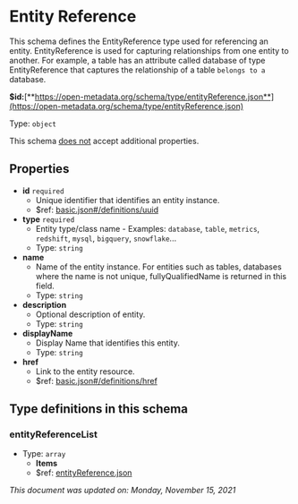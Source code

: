 # Entity Reference

This schema defines the EntityReference type used for referencing an entity. EntityReference is used for capturing relationships from one entity to another. For example, a table has an attribute called database of type EntityReference that captures the relationship of a table `belongs to a` database.

**$id:**[**https://open-metadata.org/schema/type/entityReference.json**](https://open-metadata.org/schema/type/entityReference.json)

Type: `object`

This schema <u>does not</u> accept additional properties.

## Properties
- **id** `required`
  - Unique identifier that identifies an entity instance.
  - $ref: [basic.json#/definitions/uuid](basic.md#uuid)
- **type** `required`
  - Entity type/class name - Examples: `database`, `table`, `metrics`, `redshift`, `mysql`, `bigquery`, `snowflake`...
  - Type: `string`
- **name**
  - Name of the entity instance. For entities such as tables, databases where the name is not unique, fullyQualifiedName is returned in this field.
  - Type: `string`
- **description**
  - Optional description of entity.
  - Type: `string`
- **displayName**
  - Display Name that identifies this entity.
  - Type: `string`
- **href**
  - Link to the entity resource.
  - $ref: [basic.json#/definitions/href](basic.md#href)


## Type definitions in this schema

### entityReferenceList

- Type: `array`
  - **Items**
  - $ref: [entityReference.json](entityreference.md)

_This document was updated on: Monday, November 15, 2021_